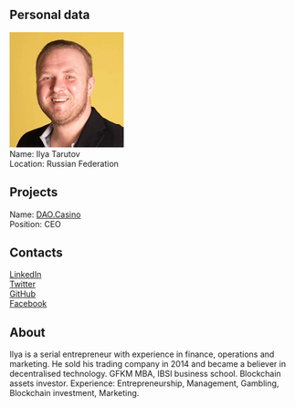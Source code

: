 ## Personal data
![ilya tarutov photo](photo/ilya_tarutov.png)  
Name:   Ilya Tarutov  
Location: Russian Federation  
## Projects 
Name: [DAO.Casino](../projects/dao_casino.md)  
Position: CEO   
## Contacts
[LinkedIn](https://www.linkedin.com/in/ilya-tarutov-612639101/)  
[Twitter](https://twitter.com/itarutov39)  
[GitHub](https://github.com/IlyaTarutov)  
[Facebook](https://www.facebook.com/profile.php?id=100011789993008)
## About
Ilya is a serial entrepreneur with experience in finance, operations and marketing. He sold his trading company in 2014 and became a believer in decentralised technology. GFKM MBA, IBSI business school. Blockchain assets investor.
Experience: Entrepreneurship, Management, Gambling, Blockchain investment, Marketing.

